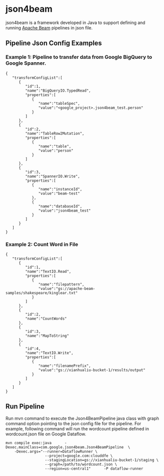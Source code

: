 # json4beam
json4beam is a framework developed in Java to support defining 
and running [Apache Beam](https://beam.apache.org/) 
pipelines in json file.  

## Pipeline Json Config Examples
### Example 1: Pipeline to transfer data from Google BigQuery to Google Spanner.
```
{
   "transformConfigList":[
      {
         "id":1,
         "name":"BigQueryIO.TypedRead",
         "properties":[
            {
               "name":"tableSpec",
               "value":"<google_project>.json4beam_test.person"
            }
         ]
      },
      {
         "id":2,
         "name":"TableRow2Mutation",
         "properties":[
            {
               "name":"table",
               "value":"person"
            }
         ]
      },
      {
         "id":3,
         "name":"SpannerIO.Write",
         "properties":[
            {
               "name":"instanceId",
               "value":"beam-test"
            },
            {
               "name":"databaseId",
               "value":"json4beam_test"
            }
         ]
      }
   ]
}
```
### Example 2: Count Word in File
```
{
   "transformConfigList":[
      {
         "id":1,
         "name":"TextIO.Read",
         "properties":[
            {
               "name":"filepattern",
               "value":"gs://apache-beam-samples/shakespeare/kinglear.txt"
            }
         ]
      },
      {
         "id":2,
         "name":"CountWords"
      },
      {
         "id":3,
         "name":"MapToString"
      },
      {
         "id":4,
         "name":"TextIO.Write",
         "properties":[
            {
               "name":"filenamePrefix",
               "value":"gs://xianhualiu-bucket-1/results/output"
            }
         ]
      }
   ]
}
```

## Run Pipeline
Run mvn command to execute the Json4BeamPipeline java class with graph command 
option pointing to the json config file for the pipeline. For example, 
following command will run the wordcount pipeline defined in wordcount.json file 
on Google Dataflow.

```
mvn compile exec:java      -Dexec.mainClass=com.google.json4beam.Json4BeamPipeline  \
    -Dexec.args="--runner=DataflowRunner \
                  --project=google.com:clouddfe \
                  --stagingLocation=gs://xianhualiu-bucket-1/staging \
                  --graph=/path/to/wordcount.json \
                  --region=us-central1"      -P dataflow-runner
```
